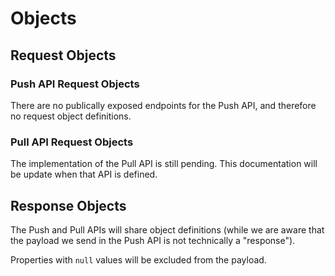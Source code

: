 # Objects

## Request Objects

### Push API Request Objects

There are no publically exposed endpoints for the Push API, and therefore no request object definitions.  

### Pull API Request Objects

The implementation of the Pull API is still pending.  This documentation will be update when that API is defined.

## Response Objects

The Push and Pull APIs will share object definitions (while we are aware that the payload we send in the Push API is not technically a "response").

Properties with `null` values will be excluded from the payload.
